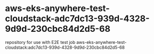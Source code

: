 # aws-eks-anywhere-test-cloudstack-adc7dc13-939d-4328-9d9d-230cbc84d2d5-68
repository for use with E2E test job aws-eks-anywhere-test-cloudstack:adc7dc13-939d-4328-9d9d-230cbc84d2d5-68
